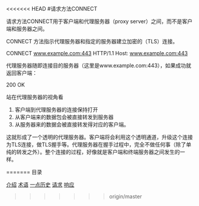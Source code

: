 <<<<<<< HEAD
#请求方法CONNECT

请求方法CONNECT用于客户端和代理服务器（proxy server）之间，而不是客户端和服务器之间。

CONNECT 方法指示代理服务器和指定的服务器建立加密的（TLS）连接。


CONNECT www.example.com:443 HTTP/1.1
Host: www.example.com:443

代理服务器随即连接目的服务器（这里是www.example.com:443），如果成功就返回客户端：

200 OK 

站在代理服务器的视角看
1. 客户端到代理服务器的连接保持打开
2. 从客户端来的数据包会被直接转发到服务器
3. 从服务器来的数据会被直接转发得对应的客户端。

这就形成了一个透明的代理服务器。客户端将会利用这个透明通道，升级这个连接为TLS连接，做TLS握手等。代理服务器在握手过程中，完全不做任何事（除了单纯的转发之外）。整个连接的过程，好像就是客户端和终端服务器之间发生的一样。



=======
目录

[介绍](introduction.md)
[术语](term.md)
[一点历史](history.md)
[请求](request/)
[响应](request/)
>>>>>>> origin/master
